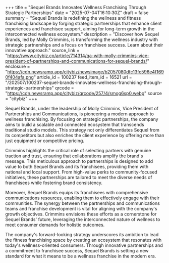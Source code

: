 +++
title = "Sequel Brands Innovates Wellness Franchising Through Strategic Partnerships"
date = "2025-07-04T16:10:30Z"
draft = false
summary = "Sequel Brands is redefining the wellness and fitness franchising landscape by forging strategic partnerships that enhance client experiences and franchisee support, aiming for long-term growth in the interconnected wellness ecosystem."
description = "Discover how Sequel Brands, led by Molly Crimmins, is transforming the wellness industry with strategic partnerships and a focus on franchisee success. Learn about their innovative approach."
source_link = "https://www.citybiz.co/article/714314/qa-with-molly-crimmins-vice-president-of-partnerships-and-communications-for-sequel-brands/"
enclosure = "https://cdn.newsramp.app/citybiz/newsimage/b2057080dfc13fc596e4f1690f404afa.png"
article_id = 100237
feed_item_id = 16521
url = "/202507/100237-sequel-brands-innovates-wellness-franchising-through-strategic-partnerships"
qrcode = "https://cdn.newsramp.app/citybiz/qrcode/257/4/smog6sp0.webp"
source = "citybiz"
+++

<p>Sequel Brands, under the leadership of Molly Crimmins, Vice President of Partnerships and Communications, is pioneering a modern approach to wellness franchising. By focusing on strategic partnerships, the company aims to build a scalable and connected ecosystem that transcends traditional studio models. This strategy not only differentiates Sequel from its competitors but also enriches the client experience by offering more than just equipment or competitive pricing.</p><p>Crimmins highlights the critical role of selecting partners with genuine traction and trust, ensuring that collaborations amplify the brand's message. This meticulous approach to partnerships is designed to add value to both Sequel Brands and its franchisees, providing them with national and local support. From high-value perks to community-focused initiatives, these partnerships are tailored to meet the diverse needs of franchisees while fostering brand consistency.</p><p>Moreover, Sequel Brands equips its franchisees with comprehensive communications resources, enabling them to effectively engage with their communities. The synergy between the partnerships and communications teams and franchise development is vital for aligning with the company's growth objectives. Crimmins envisions these efforts as a cornerstone for Sequel Brands' future, leveraging the interconnected nature of wellness to meet consumer demands for holistic outcomes.</p><p>The company's forward-looking strategy underscores its ambition to lead the fitness franchising space by creating an ecosystem that resonates with today's wellness-oriented consumers. Through innovative partnerships and a commitment to franchisee success, Sequel Brands is setting a new standard for what it means to be a wellness franchise in the modern era.</p>